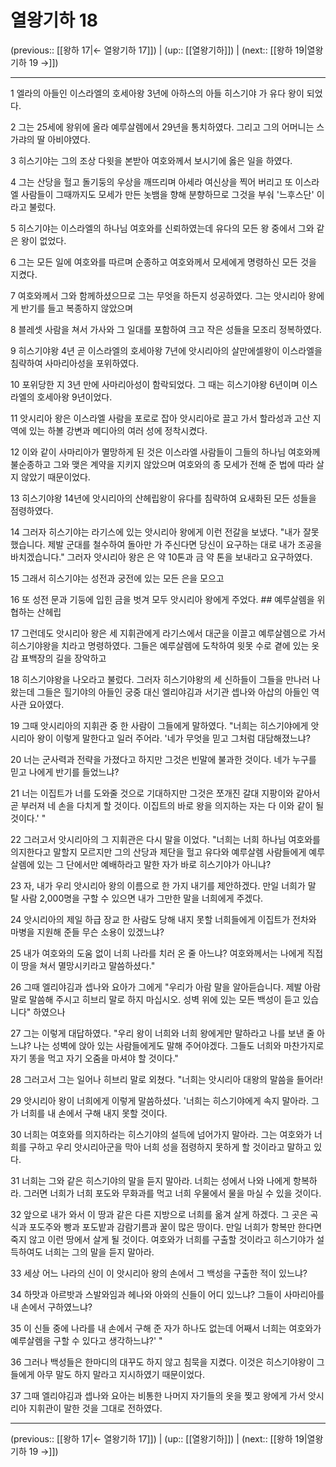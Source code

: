 # 열왕기하 18

(previous:: [[왕하 17|← 열왕기하 17]]) | (up:: [[열왕기하]]) | (next:: [[왕하 19|열왕기하 19 →]])

***




1 
엘라의 아들인 이스라엘의 호세아왕 3년에 아하스의 아들 히스기야 가 유다 왕이 되었다. 



2 
그는 25세에 왕위에 올라 예루살렘에서 29년을 통치하였다. 그리고 그의 어머니는 스가랴의 딸 아비야였다. 



3 
히스기야는 그의 조상 다윗을 본받아 여호와께서 보시기에 옳은 일을 하였다. 



4 
그는 산당을 헐고 돌기둥의 우상을 깨뜨리며 아세라 여신상을 찍어 버리고 또 이스라엘 사람들이 그때까지도 모세가 만든 놋뱀을 향해 분향하므로 그것을 부숴 '느후스단' 이라고 불렀다. 



5 
히스기야는 이스라엘의 하나님 여호와를 신뢰하였는데 유다의 모든 왕 중에서 그와 같은 왕이 없었다. 



6 
그는 모든 일에 여호와를 따르며 순종하고 여호와께서 모세에게 명령하신 모든 것을 지켰다. 



7 
여호와께서 그와 함께하셨으므로 그는 무엇을 하든지 성공하였다. 그는 앗시리아 왕에게 반기를 들고 복종하지 않았으며 



8 
블레셋 사람을 쳐서 가사와 그 일대를 포함하여 크고 작은 성들을 모조리 정복하였다. 



9 
히스기야왕 4년 곧 이스라엘의 호세아왕 7년에 앗시리아의 살만에셀왕이 이스라엘을 침략하여 사마리아성을 포위하였다. 



10 
포위당한 지 3년 만에 사마리아성이 함락되었다. 그 때는 히스기야왕 6년이며 이스라엘의 호세아왕 9년이었다. 



11 
앗시리아 왕은 이스라엘 사람을 포로로 잡아 앗시리아로 끌고 가서 할라성과 고산 지역에 있는 하볼 강변과 메디아의 여러 성에 정착시켰다. 



12 
이와 같이 사마리아가 멸망하게 된 것은 이스라엘 사람들이 그들의 하나님 여호와께 불순종하고 그와 맺은 계약을 지키지 않았으며 여호와의 종 모세가 전해 준 법에 따라 살지 않았기 때문이었다. 



13 
히스기야왕 14년에 앗시리아의 산헤립왕이 유다를 침략하여 요새화된 모든 성들을 점령하였다. 



14 
그러자 히스기야는 라기스에 있는 앗시리아 왕에게 이런 전갈을 보냈다. "내가 잘못했습니다. 제발 군대를 철수하여 돌아만 가 주신다면 당신이 요구하는 대로 내가 조공을 바치겠습니다." 그러자 앗시리아 왕은 은 약 10톤과 금 약 톤을 보내라고 요구하였다. 



15 
그래서 히스기야는 성전과 궁전에 있는 모든 은을 모으고 



16 
또 성전 문과 기둥에 입힌 금을 벗겨 모두 앗시리아 왕에게 주었다. ## 예루살렘을 위협하는 산헤립 



17 
그런데도 앗시리아 왕은 세 지휘관에게 라기스에서 대군을 이끌고 예루살렘으로 가서 히스기야왕을 치라고 명령하였다. 그들은 예루살렘에 도착하여 윗못 수로 곁에 있는 옷감 표백장의 길을 장악하고 



18 
히스기야왕을 나오라고 불렀다. 그러자 히스기야왕의 세 신하들이 그들을 만나러 나왔는데 그들은 힐기야의 아들인 궁중 대신 엘리야김과 서기관 셉나와 아삽의 아들인 역사관 요아였다. 



19 
그때 앗시리아의 지휘관 중 한 사람이 그들에게 말하였다. "너희는 히스기야에게 앗시리아 왕이 이렇게 말한다고 일러 주어라. '네가 무엇을 믿고 그처럼 대담해졌느냐? 



20 
너는 군사력과 전략을 가졌다고 하지만 그것은 빈말에 불과한 것이다. 네가 누구를 믿고 나에게 반기를 들었느냐? 



21 
너는 이집트가 너를 도와줄 것으로 기대하지만 그것은 쪼개진 갈대 지팡이와 같아서 곧 부러져 네 손을 다치게 할 것이다. 이집트의 바로 왕을 의지하는 자는 다 이와 같이 될 것이다.' " 



22 
그러고서 앗시리아의 그 지휘관은 다시 말을 이었다. "너희는 너희 하나님 여호와를 의지한다고 말할지 모르지만 그의 산당과 제단을 헐고 유다와 예루살렘 사람들에게 예루살렘에 있는 그 단에서만 예배하라고 말한 자가 바로 히스기야가 아니냐? 



23 
자, 내가 우리 앗시리아 왕의 이름으로 한 가지 내기를 제안하겠다. 만일 너희가 말 탈 사람 2,000명을 구할 수 있으면 내가 그만한 말을 너희에게 주겠다. 



24 
앗시리아의 제일 하급 장교 한 사람도 당해 내지 못할 너희들에게 이집트가 전차와 마병을 지원해 준들 무슨 소용이 있겠느냐? 



25 
내가 여호와의 도움 없이 너희 나라를 치러 온 줄 아느냐? 여호와께서는 나에게 직접 이 땅을 쳐서 멸망시키라고 말씀하셨다." 



26 
그때 엘리야김과 셉나와 요아가 그에게 "우리가 아람 말을 알아듣습니다. 제발 아람 말로 말씀해 주시고 히브리 말로 하지 마십시오. 성벽 위에 있는 모든 백성이 듣고 있습니다" 하였으나 



27 
그는 이렇게 대답하였다. "우리 왕이 너희와 너희 왕에게만 말하라고 나를 보낸 줄 아느냐? 나는 성벽에 앉아 있는 사람들에게도 말해 주어야겠다. 그들도 너희와 마찬가지로 자기 똥을 먹고 자기 오줌을 마셔야 할 것이다." 



28 
그러고서 그는 일어나 히브리 말로 외쳤다. "너희는 앗시리아 대왕의 말씀을 들어라! 



29 
앗시리아 왕이 너희에게 이렇게 말씀하셨다. '너희는 히스기야에게 속지 말아라. 그가 너희를 내 손에서 구해 내지 못할 것이다. 



30 
너희는 여호와를 의지하라는 히스기야의 설득에 넘어가지 말아라. 그는 여호와가 너희를 구하고 우리 앗시리아군을 막아 너희 성을 점령하지 못하게 할 것이라고 말하고 있다. 



31 
너희는 그와 같은 히스기야의 말을 듣지 말아라. 너희는 성에서 나와 나에게 항복하라. 그러면 너희가 너희 포도와 무화과를 먹고 너희 우물에서 물을 마실 수 있을 것이다. 



32 
앞으로 내가 와서 이 땅과 같은 다른 지방으로 너희를 옮겨 살게 하겠다. 그 곳은 곡식과 포도주와 빵과 포도밭과 감람기름과 꿀이 많은 땅이다. 만일 너희가 항복만 한다면 죽지 않고 이런 땅에서 살게 될 것이다. 여호와가 너희를 구출할 것이라고 히스기야가 설득하여도 너희는 그의 말을 듣지 말아라. 



33 
세상 어느 나라의 신이 이 앗시리아 왕의 손에서 그 백성을 구출한 적이 있느냐? 



34 
하맛과 아르밧과 스발와임과 헤나와 아와의 신들이 어디 있느냐? 그들이 사마리아를 내 손에서 구하였느냐? 



35 
이 신들 중에 나라를 내 손에서 구해 준 자가 하나도 없는데 어째서 너희는 여호와가 예루살렘을 구할 수 있다고 생각하느냐?' " 



36 
그러나 백성들은 한마디의 대꾸도 하지 않고 침묵을 지켰다. 이것은 히스기야왕이 그들에게 아무 말도 하지 말라고 지시하였기 때문이었다. 



37 
그때 엘리야김과 셉나와 요아는 비통한 나머지 자기들의 옷을 찢고 왕에게 가서 앗시리아 지휘관이 말한 것을 그대로 전하였다.

***

(previous:: [[왕하 17|← 열왕기하 17]]) | (up:: [[열왕기하]]) | (next:: [[왕하 19|열왕기하 19 →]])
